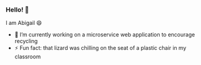 ### Hello! 👋
I am Abigail 😄

- 🔭 I’m currently working on a microservice web application to encourage recycling
- ⚡ Fun fact: that lizard was chilling on the seat of a plastic chair in my classroom

<!--
**codewithabbly/codewithabbly** is a ✨ _special_ ✨ repository because its `README.md` (this file) appears on your GitHub profile.
-->
